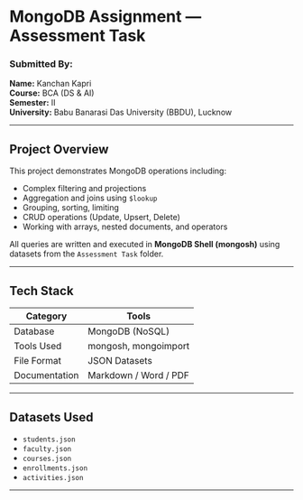 #  MongoDB Assignment — Assessment Task

###  Submitted By:
**Name:** Kanchan Kapri  
**Course:** BCA (DS & AI)  
**Semester:** II  
**University:** Babu Banarasi Das University (BBDU), Lucknow  

---

##  Project Overview
This project demonstrates MongoDB operations including:
- Complex filtering and projections  
- Aggregation and joins using `$lookup`  
- Grouping, sorting, limiting  
- CRUD operations (Update, Upsert, Delete)  
- Working with arrays, nested documents, and operators  

All queries are written and executed in **MongoDB Shell (mongosh)** using datasets from the `Assessment Task` folder.

---

##  Tech Stack

| Category | Tools |
|-----------|-------|
| Database | MongoDB (NoSQL) |
| Tools Used | mongosh, mongoimport |
| File Format | JSON Datasets |
| Documentation | Markdown / Word / PDF |

---

## Datasets Used
- `students.json`  
- `faculty.json`  
- `courses.json`  
- `enrollments.json`  
- `activities.json`

---

